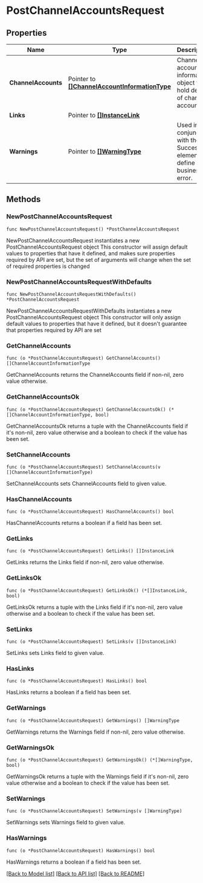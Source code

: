 # PostChannelAccountsRequest

## Properties

Name | Type | Description | Notes
------------ | ------------- | ------------- | -------------
**ChannelAccounts** | Pointer to [**[]ChannelAccountInformationType**](ChannelAccountInformationType.md) | Channel account information object to hold details of channel account. | [optional] 
**Links** | Pointer to [**[]InstanceLink**](InstanceLink.md) |  | [optional] 
**Warnings** | Pointer to [**[]WarningType**](WarningType.md) | Used in conjunction with the Success element to define a business error. | [optional] 

## Methods

### NewPostChannelAccountsRequest

`func NewPostChannelAccountsRequest() *PostChannelAccountsRequest`

NewPostChannelAccountsRequest instantiates a new PostChannelAccountsRequest object
This constructor will assign default values to properties that have it defined,
and makes sure properties required by API are set, but the set of arguments
will change when the set of required properties is changed

### NewPostChannelAccountsRequestWithDefaults

`func NewPostChannelAccountsRequestWithDefaults() *PostChannelAccountsRequest`

NewPostChannelAccountsRequestWithDefaults instantiates a new PostChannelAccountsRequest object
This constructor will only assign default values to properties that have it defined,
but it doesn't guarantee that properties required by API are set

### GetChannelAccounts

`func (o *PostChannelAccountsRequest) GetChannelAccounts() []ChannelAccountInformationType`

GetChannelAccounts returns the ChannelAccounts field if non-nil, zero value otherwise.

### GetChannelAccountsOk

`func (o *PostChannelAccountsRequest) GetChannelAccountsOk() (*[]ChannelAccountInformationType, bool)`

GetChannelAccountsOk returns a tuple with the ChannelAccounts field if it's non-nil, zero value otherwise
and a boolean to check if the value has been set.

### SetChannelAccounts

`func (o *PostChannelAccountsRequest) SetChannelAccounts(v []ChannelAccountInformationType)`

SetChannelAccounts sets ChannelAccounts field to given value.

### HasChannelAccounts

`func (o *PostChannelAccountsRequest) HasChannelAccounts() bool`

HasChannelAccounts returns a boolean if a field has been set.

### GetLinks

`func (o *PostChannelAccountsRequest) GetLinks() []InstanceLink`

GetLinks returns the Links field if non-nil, zero value otherwise.

### GetLinksOk

`func (o *PostChannelAccountsRequest) GetLinksOk() (*[]InstanceLink, bool)`

GetLinksOk returns a tuple with the Links field if it's non-nil, zero value otherwise
and a boolean to check if the value has been set.

### SetLinks

`func (o *PostChannelAccountsRequest) SetLinks(v []InstanceLink)`

SetLinks sets Links field to given value.

### HasLinks

`func (o *PostChannelAccountsRequest) HasLinks() bool`

HasLinks returns a boolean if a field has been set.

### GetWarnings

`func (o *PostChannelAccountsRequest) GetWarnings() []WarningType`

GetWarnings returns the Warnings field if non-nil, zero value otherwise.

### GetWarningsOk

`func (o *PostChannelAccountsRequest) GetWarningsOk() (*[]WarningType, bool)`

GetWarningsOk returns a tuple with the Warnings field if it's non-nil, zero value otherwise
and a boolean to check if the value has been set.

### SetWarnings

`func (o *PostChannelAccountsRequest) SetWarnings(v []WarningType)`

SetWarnings sets Warnings field to given value.

### HasWarnings

`func (o *PostChannelAccountsRequest) HasWarnings() bool`

HasWarnings returns a boolean if a field has been set.


[[Back to Model list]](../README.md#documentation-for-models) [[Back to API list]](../README.md#documentation-for-api-endpoints) [[Back to README]](../README.md)


